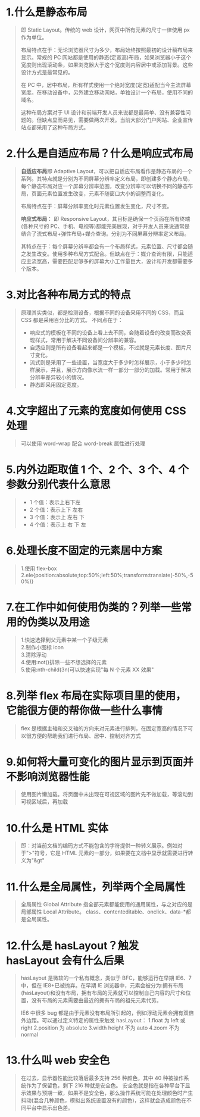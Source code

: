 # 1.什么是静态布局

> 即 Static Layout。传统的 web 设计，网页中所有元素的尺寸一律使用 px 作为单位。
>
> 布局特点在于：无论浏览器尺寸为多少，布局始终按照最初的设计稿布局来显示。常规的 PC 网站都是使用的静态(定宽高)布局，如果浏览器小于这个宽度则出现滚动条，如果浏览器大于这个宽度则内容居中或添加背景。这些设计方式是最常见的。
>
> 在 PC 中，居中布局，所有样式使用一个绝对宽度(定宽)适配当今主流屏幕宽度。在移动设备中，另外建立移动网站，单独设计一个布局，使用不同的域名。
>
> 这种布局方案对于 UI 设计和前端开发人员来说都是最简单、没有兼容性问题的。但缺点显而易见，需要做两次开发。当前大部分门户网站、企业宣传站点都采用了这种布局方式。

# 2.什么是自适应布局？什么是响应式布局

> **自适应布局**即 Adaptive Layout，可以把自适应布局看作是静态布局的一个系列。其特点就是分别为不同屏幕分辨率定义布局，即创建多个静态布局，每个静态布局对应一个屏幕分辨率范围，改变分辨率可以切换不同的静态布局，页面元素位置发生改变，元素不随窗口大小的调整而变化。
>
> 布局特点在于：屏幕分辨率变化时元素位置发生变化，尺寸不变。
>
> **响应式布局**：
> 即 Responsive Layout，其目标是确保一个页面在所有终端(各种尺寸的 PC、手机、电视等)都能完美展现，对于开发人员来说通常是结合了流式布局+弹性布局+媒介查询。分别为不同屏幕分辨率定义布局。
>
> 其特点在于：每个屏幕分辨率都会有一个布局样式，元素位置、尺寸都会随之发生改变。使用多种布局方式配合。但缺点在于：媒介查询有限，只能适应主流宽高，需要匹配足够多的屏幕大小工作量巨大，设计和开发都需要多个版本。

# 3.对比各种布局方式的特点

> 原理其实类似，都是检测设备，根据不同的设备采用不同的 CSS，而且 CSS 都是采用百分比的方式。
> 不同点在于：
>
> - 响应式的模板在不同的设备上看上去不同，会随着设备的改变而改变表现样式，常用于解决不同设备间分辨率的兼容。
> - 自适应则是所有设备看起来都是一个模板，不过就是元素长度、图片尺寸变化。
> - 流式则是采用了一些设置，当宽度大于多少时怎样展示，小于多少时怎样展示，并且，展示方向像水流一样一部分一部分的加载。常用于解决分辨率差异较小的情况。
> - 静态即采用固定宽度。

# 4.文字超出了元素的宽度如何使用 CSS 处理

> 可以使用 word-wrap 配合 word-break 属性进行处理

# 5.内外边距取值 1 个、2 个、3 个、4 个参数分别代表什么意思

> - 1 个值：表示上右下左
> - 2 个值：表示上下 左右
> - 3 个值：表示上 左右 下
> - 4 个值：表示上 右 下 左

# 6.处理长度不固定的元素居中方案

> 1.使用 flex-box
> 2.ele{position:absolute;top:50%;left:50%;transform:translate(-50%,-50%)}

# 7.在工作中如何使用伪类的？列举一些常用的伪类以及用途

> 1.快速选择到父元素中某一个子级元素  
> 2.制作小图标 icon  
> 3.清除浮动  
> 4.使用:not()排除一些不想选择的元素  
> 5.使用:nth-child(3n)可以快速实现"每 N 个元素 XX 效果"

# 8.列举 flex 布局在实际项目里的使用，它能很方便的帮你做一些什么事情

> flex 是根据主轴和交叉轴的方向来对元素进行排列，在固定宽高的情况下可以很方便的帮助我们进行布局、居中、控制对齐方式

# 9.如何将大量可变化的图片显示到页面并不影响浏览器性能

> 使用图片懒加载。将页面中未出现在可视区域的图片先不做加载，等滚动到可视区域后，再加载

# 10.什么是 HTML 实体

> 即：对当前文档的编码方式不能包含的字符提供一种转义展示。例如对于">"符号，它是 HTML 元素的一部分，如果要在文档中显示就需要进行转义为"&gt"

# 11.什么是全局属性，列举两个全局属性

> 全局属性 Global Attribute 指全部元素都能使用的通用属性，与之对应的是局部属性 Local Attribute。
> class、contenteditable、onclick、data-\*都是全局属性。

# 12.什么是 hasLayout？触发 hasLayout 会有什么后果

> hasLayout 是微软的一个私有概念，类似于 BFC，能够运行在早期 IE6、7 中，但在 IE8+已被抛弃。在早期 IE 浏览器中，元素会被分为:拥有布局(hasLayout)和没有布局，拥有布局的元素就可以控制自己内容的尺寸和位置，没有布局的元素需要由最近的拥有布局的祖先元素代劳。
>
> IE6 中很多 bug 都是由于元素没有布局所引起的，例如浮动元素会拥有双倍外边距。可以通过定义特定的属性来触发 hasLayout：
> 1.float 为 left 或 right
> 2.position 为 absolute
> 3.width height 不为 auto
> 4.zoom 不为 normal

# 13.什么叫 web 安全色

> 在过去，显示器性能比较落后最多支持 256 种颜色，其中 40 种被操作系统作为了保留色，剩下 216 种就是安全色。
> 安全色就是指在各种平台下显示效果与预期一致，如果不是安全色，那么操作系统可能在处理颜色时产生抖动(混合几种颜色，模拟出系统设置没有的颜色)，这样就会造成颜色在不同平台中显示出色差。
